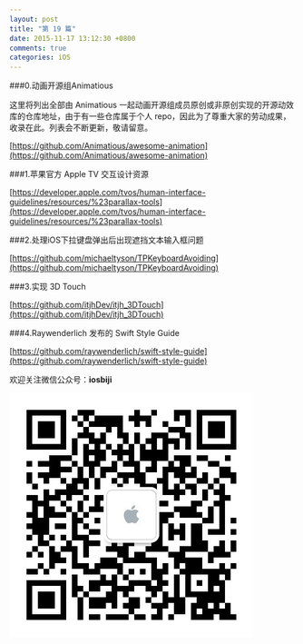 ```yaml
---
layout: post
title: "第 19 篇"
date: 2015-11-17 13:12:30 +0800
comments: true
categories: iOS
---
```


###0.动画开源组Animatious

这里将列出全部由 Animatious 一起动画开源组成员原创或非原创实现的开源动效库的仓库地址，由于有一些仓库属于个人 repo，因此为了尊重大家的劳动成果，收录在此。列表会不断更新，敬请留意。

[https://github.com/Animatious/awesome-animation](https://github.com/Animatious/awesome-animation)

###1.苹果官方 Apple TV 交互设计资源

[https://developer.apple.com/tvos/human-interface-guidelines/resources/%23parallax-tools](https://developer.apple.com/tvos/human-interface-guidelines/resources/%23parallax-tools)

###2.处理iOS下拉键盘弹出后出现遮挡文本输入框问题

[https://github.com/michaeltyson/TPKeyboardAvoiding](https://github.com/michaeltyson/TPKeyboardAvoiding)

###3.实现 3D Touch

[https://github.com/itjhDev/itjh_3DTouch](https://github.com/itjhDev/itjh_3DTouch)

###4.Raywenderlich 发布的 Swift Style Guide

[https://github.com/raywenderlich/swift-style-guide](https://github.com/raywenderlich/swift-style-guide)

欢迎关注微信公众号：**iosbiji**

![iOS开发笔记](/images/weixin.jpg)